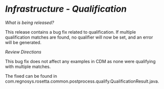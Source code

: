# *Infrastructure - Qualification*

_What is being released?_

This release contains a bug fix related to qualification.  If multiple qualification matches are found, no qualifier will now be set, and an error will be generated.

_Review Directions_

This bug fix does not affect any examples in CDM as none were qualifying with multiple matches.  

The fixed can be found in com.regnosys.rosetta.common.postprocess.qualify.QualificationResult.java.
